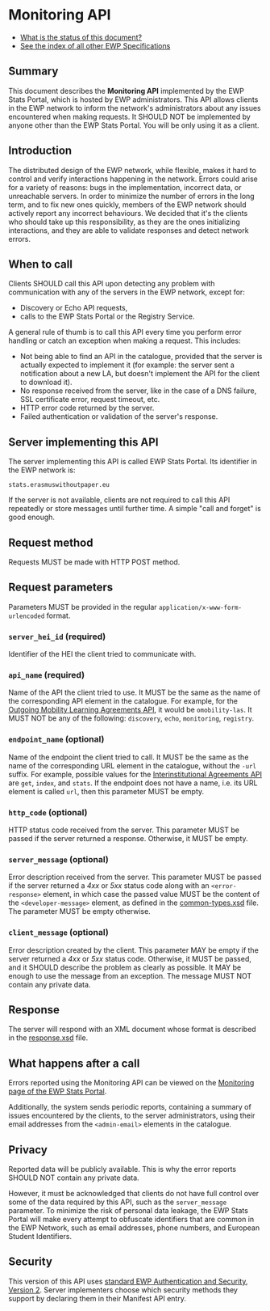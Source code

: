 Monitoring API
==============

* [What is the status of this document?][statuses]
* [See the index of all other EWP Specifications][develhub]


Summary
-------

This document describes the **Monitoring API** implemented by the EWP Stats Portal, which is hosted by EWP administrators.
This API allows clients in the EWP network to inform the network's administrators about any issues encountered when making
requests. It SHOULD NOT be implemented by anyone other than the EWP Stats Portal. You will be only using it as a client.


Introduction
------------

The distributed design of the EWP network, while flexible, makes it hard to control and verify interactions happening
in the network. Errors could arise for a variety of reasons: bugs in the implementation, incorrect data, or unreachable
servers. In order to minimize the number of errors in the long term, and to fix new ones quickly, members of the EWP network
should actively report any incorrect behaviours. We decided that it's the clients who should take up this responsibility,
as they are the ones initializing interactions, and they are able to validate responses and detect network errors.


When to call
------------

Clients SHOULD call this API upon detecting any problem with communication with any of the servers in the EWP network,
except for:
* Discovery or Echo API requests,
* calls to the EWP Stats Portal or the Registry Service.

A general rule of thumb is to call this API every time you perform error handling or catch an exception when making a request.
This includes:
* Not being able to find an API in the catalogue, provided that the server is actually expected to implement it
  (for example: the server sent a notification about a new LA, but doesn't implement the API for the client to download it).
* No response received from the server, like in the case of a DNS failure, SSL certificate error, request timeout, etc.
* HTTP error code returned by the server.
* Failed authentication or validation of the server's response.


Server implementing this API
----------------------------

The server implementing this API is called EWP Stats Portal. Its identifier in the EWP network is:

```
stats.erasmuswithoutpaper.eu
```

If the server is not available, clients are not required to call this API repeatedly or store messages until further time.
A simple "call and forget" is good enough.


Request method
--------------

Requests MUST be made with HTTP POST method.


Request parameters
------------------

Parameters MUST be provided in the regular `application/x-www-form-urlencoded` format.


### `server_hei_id` (required)

Identifier of the HEI the client tried to communicate with.


### `api_name` (required)

Name of the API the client tried to use. It MUST be the same as the name of the corresponding API element in the catalogue.
For example, for the [Outgoing Mobility Learning Agreements API][omobility-las-api], it would be `omobility-las`.
It MUST NOT be any of the following: `discovery`, `echo`, `monitoring`, `registry`.


### `endpoint_name` (optional)

Name of the endpoint the client tried to call. It MUST be the same as the name of the corresponding URL element in the catalogue,
without the `-url` suffix. For example, possible values for the [Interinstitutional Agreements API][iias-api]
are `get`, `index`, and `stats`. If the endpoint does not have a name, i.e. its URL element is called `url`,
then this parameter MUST be empty.


### `http_code` (optional)

HTTP status code received from the server. This parameter MUST be passed if the server returned a response.
Otherwise, it MUST be empty.


### `server_message` (optional)

Error description received from the server. This parameter MUST be passed if the server returned a *4xx* or *5xx* status code
along with an `<error-response>` element, in which case the passed value MUST be the content of the `<developer-message>` element,
as defined in the [common-types.xsd][common-types] file. The parameter MUST be empty otherwise.


### `client_message` (optional)

Error description created by the client. This parameter MAY be empty if the server returned a *4xx* or *5xx* status code.
Otherwise, it MUST be passed, and it SHOULD describe the problem as clearly as possible. It MAY be enough to use the message
from an exception. The message MUST NOT contain any private data.


Response
--------

The server will respond with an XML document whose format is described in the [response.xsd](response.xsd) file.


What happens after a call
-------------------------

Errors reported using the Monitoring API can be viewed on the [Monitoring page of the EWP Stats Portal][stats-portal-monitoring].

Additionally, the system sends periodic reports, containing a summary of issues encountered by the clients,
to the server administrators, using their email addresses from the `<admin-email>` elements in the catalogue.


Privacy
-------

Reported data will be publicly available. This is why the error reports SHOULD NOT contain any private data.

However, it must be acknowledged that clients do not have full control over some of the data required by this API,
such as the `server_message` parameter. To minimize the risk of personal data leakage, the EWP Stats Portal
will make every attempt to obfuscate identifiers that are common in the EWP Network, such as email addresses,
phone numbers, and European Student Identifiers.


Security
--------

This version of this API uses [standard EWP Authentication and Security, Version 2][sec-v2].
Server implementers choose which security methods they support by declaring them in their Manifest API entry.


[common-types]: https://github.com/erasmus-without-paper/ewp-specs-architecture/blob/stable-v1/common-types.xsd
[develhub]: http://developers.erasmuswithoutpaper.eu/
[iias-api]: https://github.com/erasmus-without-paper/ewp-specs-api-iias/blob/stable-v6/
[omobility-las-api]: https://github.com/erasmus-without-paper/ewp-specs-api-omobility-las/tree/stable-v1
[sec-v2]: https://github.com/erasmus-without-paper/ewp-specs-sec-intro/tree/stable-v2
[stats-portal-monitoring]: https://stats.erasmuswithoutpaper.eu/monitoring/
[statuses]: https://github.com/erasmus-without-paper/ewp-specs-management#statuses

